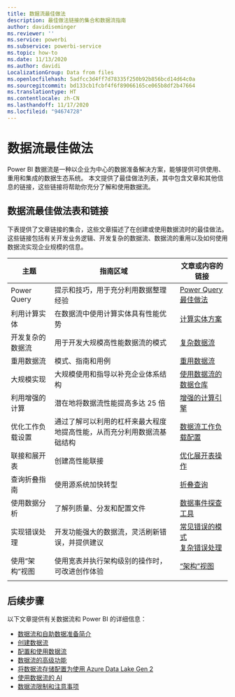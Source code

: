 ```yaml
---
title: 数据流最佳做法
description: 最佳做法链接的集合和数据流指南
author: davidiseminger
ms.reviewer: ''
ms.service: powerbi
ms.subservice: powerbi-service
ms.topic: how-to
ms.date: 11/13/2020
ms.author: davidi
LocalizationGroup: Data from files
ms.openlocfilehash: 5adfcc3d4ff7d78335f250b92b856bcd14d64c0a
ms.sourcegitcommit: bd133cb1fcbf4f6f89066165ce065b8df2b47664
ms.translationtype: HT
ms.contentlocale: zh-CN
ms.lasthandoff: 11/17/2020
ms.locfileid: "94674728"
---
```

# <a name="dataflows-best-practices"></a>数据流最佳做法

Power BI 数据流是一种以企业为中心的数据准备解决方案，能够提供可供使用、重用和集成的数据生态系统。 本文提供了最佳做法列表，其中包含文章和其他信息的链接，这些链接将帮助你充分了解和使用数据流。


## <a name="dataflows-best-practices-table-and-links"></a>数据流最佳做法表和链接

下表提供了文章链接的集合，这些文章描述了在创建或使用数据流时的最佳做法。 这些链接包括有关开发业务逻辑、开发复杂的数据流、数据流的重用以及如何使用数据流实现企业规模的信息。


|**主题**  |**指南区域**  |**文章或内容的链接**  |
|---------|---------|---------|
|Power Query     | 提示和技巧，用于充分利用数据整理经验        |[Power Query 最佳做法](https://docs.microsoft.com/power-query/best-practices)        |
|利用计算实体     |在数据流中使用计算实体具有性能优势         |[计算实体方案](https://docs.microsoft.com/power-query/dataflows/computed-entities-scenarios)         |
|开发复杂的数据流     |用于开发大规模高性能数据流的模式         |[复杂数据流](https://docs.microsoft.com/power-query/dataflows/best-practices-developing-complex-dataflows)         |
|重用数据流     |模式、指南和用例         |[重用数据流](https://docs.microsoft.com/power-query/dataflows/best-practices-reusing-dataflows)         |
|大规模实现     |大规模使用和指导以补充企业体系结构         |[使用数据流的数据仓库](https://docs.microsoft.com/power-query/dataflows/best-practices-for-data-warehouse-using-dataflows)         |
|利用增强的计算     |潜在地将数据流性能提高多达 25 倍         |[增强的计算引擎](dataflows-premium-workload-configuration.md#using-the-compute-engine-to-improve-performance)         |
|优化工作负载设置     |通过了解可以利用的杠杆来最大程度地提高性能，从而充分利用数据流基础结构         |[数据流工作负载配置](dataflows-premium-workload-configuration.md)         |
|联接和展开表     |创建高性能联接         |[优化展开表操作](https://docs.microsoft.com/power-query/optimize-expanding-table-columns)         |
|查询折叠指南     |使用源系统加快转型         |[折叠查询](https://docs.microsoft.com/power-query/power-query-folding)         |
|使用数据分析     |了解列质量、分发和配置文件         |[数据事件探查工具](https://docs.microsoft.com/power-query/data-profiling-tools)         |
|实现错误处理     |开发功能强大的数据流，灵活刷新错误，并提供建议         |[常见错误的模式](https://docs.microsoft.com/power-query/dealing-with-errors)  </br> [复杂错误处理](https://docs.microsoft.com/power-query/error-handling)      |
|使用“架构”视图      |使用宽表并执行架构级别的操作时，可改进创作体验         |[“架构”视图](https://docs.microsoft.com/power-query/schema-view)         |
|||


        
## <a name="next-steps"></a>后续步骤

以下文章提供有关数据流和 Power BI 的详细信息：

* [数据流和自助数据准备简介](dataflows-introduction-self-service.md)
* [创建数据流](dataflows-create.md)
* [配置和使用数据流](dataflows-configure-consume.md)
* [数据流的高级功能](dataflows-premium-features.md)
* [将数据流存储配置为使用 Azure Data Lake Gen 2](dataflows-azure-data-lake-storage-integration.md)
* [使用数据流的 AI](dataflows-machine-learning-integration.md)
* [数据流限制和注意事项](dataflows-features-limitations.md)